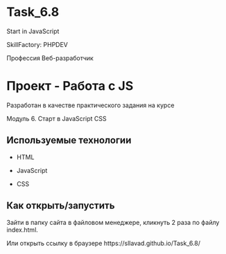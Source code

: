 # Task_6.8
Start in JavaScript

<p>SkillFactory: PHPDEV</p>
Профессия Веб-разработчик

# Проект - Работа с JS

Разработан в качестве практического задания на курсе

Модуль 6. Старт в JavaScript CSS


## Используемые технологии

* HTML

* JavaScript 

* CSS 


## Как открыть/запустить

<p>Зайти в папку сайта в файловом менеджере, кликнуть 2 раза по файлу index.html.</p>
Или открыть ссылку в браузере <a>https://sllavad.github.io/Task_6.8/</a>
